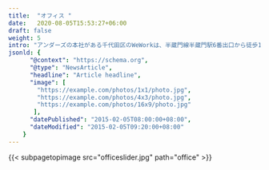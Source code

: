 ```yaml
---
title:  "オフィス "
date:   2020-08-05T15:53:27+06:00
draft: false
weight: 5
intro: "アンダーズの本社がある千代田区のWeWorkは、半蔵門線半蔵門駅6番出口から徒歩1分。周辺には国の重要機関や桜の名所、美味しい飲食店が多く、とても過ごしやすいエリアです。お昼休憩や仕事の後に、見どころの多い半蔵門の街を散策してみてはいかがでしょうか。"
jsonld: {
      "@context": "https://schema.org",
      "@type": "NewsArticle",
      "headline": "Article headline",
      "image": [
        "https://example.com/photos/1x1/photo.jpg",
        "https://example.com/photos/4x3/photo.jpg",
        "https://example.com/photos/16x9/photo.jpg"
       ],
      "datePublished": "2015-02-05T08:00:00+08:00",
      "dateModified": "2015-02-05T09:20:00+08:00"
    }
---
```

{{< subpagetopimage src="officeslider.jpg" path="office" >}}